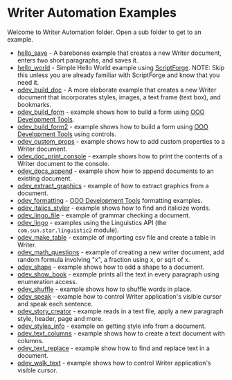 # Writer Automation Examples

Welcome to Writer Automation folder. Open a sub folder to get to an example.

- [hello_save](./odev_hello_save/) - A barebones example that creates a new Writer document, enters two short paragraphs, and saves it.
- [hello_world](./hello_world/) - Simple Hello World example using [ScriptForge]. NOTE: Skip this unless you are already familiar with ScriptForge and know that you need it.
- [odev_build_doc](./odev_build_doc/) - A more elaborate example that creates a new Writer document that incorporates styles, images, a text frame (text box), and bookmarks.
- [odev_build_form](./odev_build_form/) - example shows how to build a form using [OOO Development Tools].
- [odev_build_form2](./odev_build_form2/) - example shows how to build a form using [OOO Development Tools] using controls.
- [odev_custom_props](./odev_custom_props/) - example shows how to add custom properties to a Writer document.
- [odev_doc_print_console](./odev_doc_print_console/) - example shows how to print the contents of a Writer document to the console.
- [odev_docs_append](./odev_docs_append/) - example show how to append documents to an existing document.
- [odev_extract_graphics](./odev_extract_graphics/) - example of how to extract graphics from a document.
- [odev_formatting](./odev_formatting/) - [OOO Development Tools] formatting examples.
- [odev_italics_styler](./odev_italics_styler/) - example shows how to find and italicize words.
- [odev_lingo_file](./odev_lingo_file) - example of grammar checking a document.
- [odev_lingo](./odev_lingo/) - examples using the Linguistics API (the `com.sun.star.linguistic2` module).
- [odev_make_table](./odev_make_table/) - example of importing csv file and create a table in Writer.
- [odev_math_questions](./odev_math_questions/) - example of creating a new writer document, add random formula involving "x",  a fraction using x, or sqrt of x.
- [odev_shape](./odev_shape/) - example shows how to add a shape to a document.
- [odev_show_book](./odev_show_book/) - example prints all the text in every paragraph using enumeration access.
- [odev_shuffle](./odev_shuffle/) - example shows how to shuffle words in place.
- [odev_speak](./odev_speak/) - example how to control Writer application's visible cursor and speak each sentence.
- [odev_story_creator](./odev_story_creator/) - example reads in a text file, apply a new paragraph style, header, page and more.
- [odev_styles_info](./odev_styles_info/) - example on getting style info from a document.
- [odev_text_columns](./odev_text_columns/) - example shows how to create a text document with columns.
- [odev_text_replace](./odev_text_replace/) - example show how to find and replace text in a document.
- [odev_walk_text](./odev_walk_text/) - example shows how to control Writer application's visible cursor.

[ScriptForge]: https://gitlab.com/LibreOfficiant/scriptforge
[OOO Development Tools]: https://python-ooo-dev-tools.readthedocs.io/en/latest/
